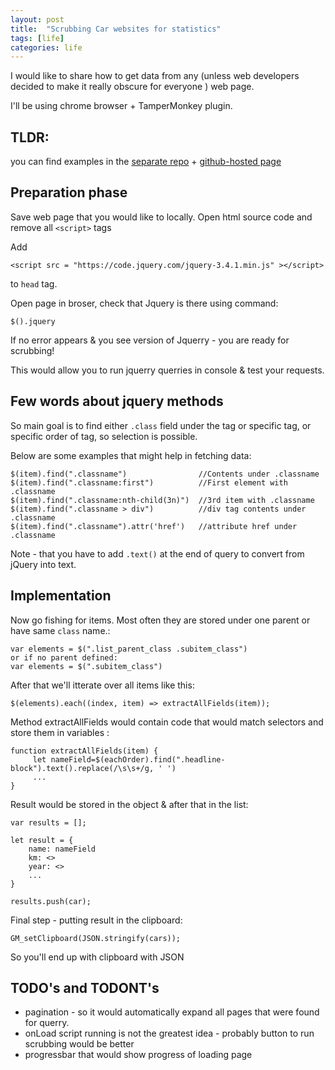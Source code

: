 ```yaml
---
layout: post
title:  "Scrubbing Car websites for statistics"
tags: [life]
categories: life
---
```


I would like to share how to get data from any (unless web developers decided to make it really obscure for everyone ) web page. 

I'll be using chrome browser + TamperMonkey plugin.

## TLDR:
you can find examples in the [separate repo](https://github.com/shafr/cars) + [github-hosted page](https://shafr.github.io/cars/)

## Preparation phase
Save web page that you would like to locally.
Open html source code and remove all `<script>` tags

Add 
```
<script src = "https://code.jquery.com/jquery-3.4.1.min.js" ></script>
``` 
to `head` tag.


Open page in broser, check that Jquery is there using command:

```
$().jquery
```

If no error appears & you see version of Jquerry - you are ready for scrubbing!

This would allow you to run jquerry querries in console & test your requests.


## Few words about jquery methods
So main goal is to find either `.class` field under the tag or specific tag, or specific order of tag, so selection is possible.

Below are some examples that might help in fetching data:

```
$(item).find(".classname")                //Contents under .classname
$(item).find(".classname:first")          //First element with .classname
$(item).find(".classname:nth-child(3n)")  //3rd item with .classname
$(item).find(".classname > div")          //div tag contents under .classname
$(item).find(".classname").attr('href')   //attribute href under .classname
```
 
Note - that you have to add `.text()` at the end of query to convert from jQuery into text.

## Implementation

Now go fishing for items. Most often they are stored under one parent or have same `class` name.:

```
var elements = $(".list_parent_class .subitem_class")
or if no parent defined:
var elements = $(".subitem_class")
```

After that we'll itterate over all items like this:

```
$(elements).each((index, item) => extractAllFields(item));
```

Method extractAllFields would contain code that would match selectors and store them in variables :
```
function extractAllFields(item) {
     let nameField=$(eachOrder).find(".headline-block").text().replace(/\s\s+/g, ' ')
     ...
}
```

Result would be stored in the object & after that in the list:

```
var results = [];

let result = {
    name: nameField
    km: <>
    year: <>
    ...
}

results.push(car);
```

Final step - putting result in the clipboard:

```
GM_setClipboard(JSON.stringify(cars));
```

So you'll end up with clipboard with JSON 


## TODO's and TODONT's
* pagination - so it would automatically expand all pages that were found for querry.
* onLoad script running is not the greatest idea - probably button to run scrubbing would be better
* progressbar that would show progress of loading page 
